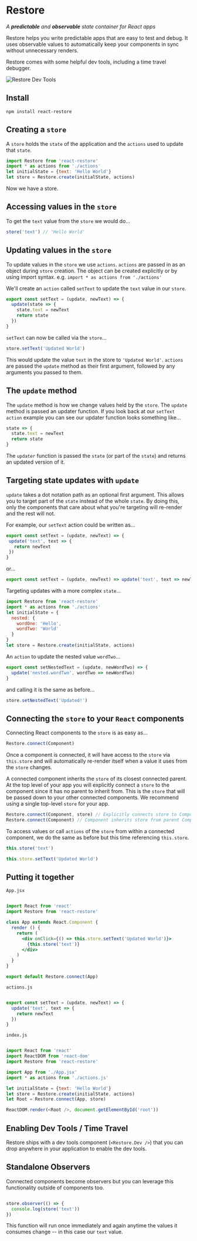 # Restore

*A __predictable__ and __observable__ state container for React apps*

Restore helps you write predictable apps that are easy to test and debug. It uses observable values to automatically keep your components in sync without unnecessary renders.

Restore comes with some helpful dev tools, including a time travel debugger.

![Restore Dev Tools](https://media.giphy.com/media/3o7bukRSLYJyR9jdXG/giphy.gif)

## Install

```
npm install react-restore
```

## Creating a `store`

A `store` holds the `state` of the application and the `actions` used to update that `state`.

```javascript
import Restore from 'react-restore'
import * as actions from './actions'
let initialState = {text: 'Hello World'}
let store = Restore.create(initialState, actions)
```

Now we have a store.

## Accessing values in the `store`

To get the `text` value from the `store` we would do...

```javascript
store('text') // 'Hello World'
```

## Updating values in the `store`

To update values in the `store` we use `actions`. `actions` are passed in as an object during `store` creation. The object can be created explicitly or by using import syntax. e.g. `import * as actions from './actions'`

We'll create an `action` called `setText` to update the `text` value in our `store`.

```javascript
export const setText = (update, newText) => {
  update(state => {
    state.text = newText
    return state
  })
}
```

`setText` can now be called via the `store`...

```javascript
store.setText('Updated World')
```

This would update the value `text` in the store to `'Updated World'`. `actions` are passed the `update` method as their first argument, followed by any arguments you passed to them.

## The `update` method

The `update` method is how we change values held by the `store`. The `update` method is passed an updater function. If you look back at our `setText` `action` example you can see our updater function looks something like...

```javascript
state => {
  state.text = newText
  return state
}
```

The `updater` function is passed the `state` (or part of the `state`) and returns an updated version of it.

## Targeting state updates with `update`

`update` takes a dot notation path as an optional first argument. This allows you to target part of the `state` instead of the whole `state`. By doing this, only the components that care about what you're targeting will re-render and the rest will not.

For example, our `setText` action could be written as...

```javascript
export const setText = (update, newText) => {
 update('text', text => {
   return newText
 })
}
```

or...

```javascript
export const setText = (update, newText) => update('text', text => newText)
```

Targeting updates with a more complex `state`...

```javascript
import Restore from 'react-restore'
import * as actions from './actions'
let initialState = {
  nested: {
    wordOne: 'Hello',
    wordTwo: 'World'
  }
}
let store = Restore.create(initialState, actions)
```

An `action` to update the nested value `wordTwo`...

```javascript
export const setNestedText = (update, newWordTwo) => {
  update('nested.wordTwo', wordTwo => newWordTwo)
}
```

and calling it is the same as before...

```javascript
store.setNestedText('Updated!')
```

## Connecting the `store` to your `React` components

Connecting React components to the `store` is as easy as...

```javascript
Restore.connect(Component)
```

Once a component is connected, it will have access to the `store` via `this.store` and will automatically re-render itself when a value it uses from the `store` changes.

A connected component inherits the `store` of its closest connected parent. At the top level of your app you will explicitly connect a `store` to the component since it has no parent to inherit from. This is the `store` that will be passed down to your other connected components. We recommend using a single top-level `store` for your app.

```javascript
Restore.connect(Component, store) // Explicitly connects store to Component
Restore.connect(Component) // Component inherits store from parent Component
```

To access values or call `actions` of the `store` from within a connected component, we do the same as before but this time referencing `this.store`.

```javascript
this.store('text')
```

```javascript
this.store.setText('Updated World')
```

## Putting it together

`App.jsx`
```jsx

import React from 'react'
import Restore from 'react-restore'

class App extends React.Component {
  render () {
    return (
      <div onClick={() => this.store.setText('Updated World')}>
        {this.store('text')}
      </div>
    )
  }
}

export default Restore.connect(App)

```

`actions.js`
```javascript

export const setText = (update, newText) => {
  update('text', text => {
    return newText
  })
}

```

`index.js`
```javascript

import React from 'react'
import ReactDOM from 'react-dom'
import Restore from 'react-restore'

import App from './App.jsx'
import * as actions from './actions.js'

let initialState = {text: 'Hello World'}
let store = Restore.create(initialState, actions)
let Root = Restore.connect(App, store)

ReactDOM.render(<Root />, document.getElementById('root'))

```

## Enabling Dev Tools / Time Travel

Restore ships with a dev tools component (`<Restore.Dev />`) that you can drop anywhere in your application to enable the dev tools.

## Standalone Observers

Connected components become observers but you can leverage this functionality outside of components too.

```javascript

store.observer(() => {
  console.log(store('text'))
})

```

This function will run once immediately and again anytime the values it consumes change -- in this case our `text` value.

